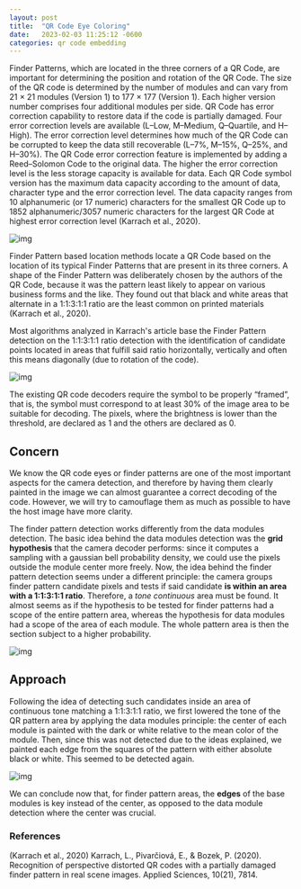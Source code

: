 ```yaml
---
layout: post
title:  "QR Code Eye Coloring"
date:   2023-02-03 11:25:12 -0600
categories: qr code embedding
---
```

Finder Patterns, which are located in the three corners of a QR Code, are important for determining the position and rotation of the QR Code. The size of the QR code is determined by the number of modules and can vary from 21 × 21 modules (Version 1) to 177 × 177 (Version 1). Each higher version number comprises four additional modules per side. QR Code has error correction capability to restore data if the code is partially damaged. Four error
correction levels are available (L–Low, M–Medium, Q–Quartile, and H–High). The error correction level determines how much of the QR Code can be corrupted to keep the data still recoverable (L–7%, M–15%, Q–25%, and H–30%). The QR Code error correction feature is implemented by adding a Reed–Solomon Code to the original data. The higher the error correction level is the less storage capacity is available for data. Each QR Code symbol version has the maximum data capacity according to the amount of data, character type and the error correction level. The data capacity ranges from 10 alphanumeric (or 17 numeric) characters for the smallest QR Code up to 1852 alphanumeric/3057 numeric characters for the largest QR Code at highest error correction level (Karrach et al., 2020).

![img]({{site.url}}/img/3/finder.png)

Finder Pattern based location methods locate a QR Code based on the location of its typical Finder Patterns that are present in its three corners. A shape of the Finder Pattern was deliberately chosen by the authors of the QR Code, because it was the pattern least likely to appear on various business forms and the like. They found out that black and white areas that alternate in a 1:1:3:1:1 ratio are the least common on printed materials (Karrach et al., 2020).

Most algorithms analyzed in Karrach's article base the Finder Pattern detection on the 1:1:3:1:1 ratio detection with the identification of candidate points located in areas that fulfill said ratio horizontally, vertically and often this means diagonally (due to rotation of the code).

![img]({{site.url}}/img/3/ratio.png)

The existing QR code decoders require the symbol to be properly “framed”, that is, the symbol must correspond to at least 30% of the image area to be suitable for decoding. The pixels, where the brightness is lower than the threshold, are declared as 1 and the others are declared as 0.

## Concern

We know the QR code eyes or finder patterns are one of the most important aspects for the camera detection, and therefore by having them clearly painted in the image we can almost guarantee a correct decoding of the code. However, we will try to camouflage them as much as possible to have the host image have more clarity. 

The finder pattern detection works differently from the data modules detection. The basic idea behind the data modules detection was the **grid hypothesis** that the camera decoder performs: since it computes a sampling with a gaussian bell probability density, we could use the pixels outside the module center more freely. Now, the idea behind the finder pattern detection seems under a different principle: the camera groups finder pattern candidate pixels and tests if said candidate **is within an area with a 1:1:3:1:1 ratio**. Therefore, a *tone continuous* area must be found. It almost seems as if the hypothesis to be tested for finder patterns had a scope of the entire pattern area, whereas the hypothesis for data modules had a scope of the area of each module. The whole pattern area is then the section subject to a higher probability.

![img]({{site.url}}/img/3/gauss.png)

## Approach

Following the idea of detecting such candidates inside an area of continuous tone matching a 1:1:3:1:1 ratio, we first lowered the tone of the QR pattern area by applying the data modules principle: the center of each module is painted with the dark or white relative to the mean color of the module. Then, since this was not detected due to the ideas explained, we painted each edge from the squares of the pattern with either absolute black or white. This seemed to be detected again.

![img]({{site.url}}/img/3/1.png)

We can conclude now that, for finder pattern areas, the **edges** of the base modules is key instead of the center, as opposed to the data module detection where the center was crucial.

### References

(Karrach et al., 2020) Karrach, L., Pivarčiová, E., & Bozek, P. (2020). Recognition of perspective distorted QR codes with a partially damaged finder pattern in real scene images. Applied Sciences, 10(21), 7814.
